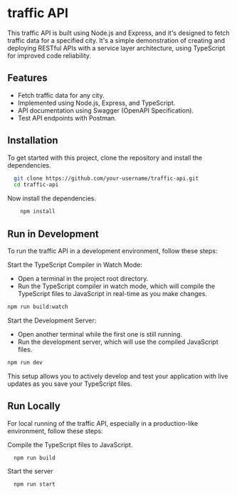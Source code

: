 # traffic API

This traffic API is built using Node.js and Express, and it's designed to fetch traffic data for a specified city. It's a simple demonstration of creating and deploying RESTful APIs with a service layer architecture, using TypeScript for improved code reliability.

## Features

- Fetch traffic data for any city.
- Implemented using Node.js, Express, and TypeScript.
- API documentation using Swagger (OpenAPI Specification).
- Test API endpoints with Postman.

## Installation

To get started with this project, clone the repository and install the dependencies.

```bash
  git clone https://github.com/your-username/traffic-api.git
  cd traffic-api
```

Now install the dependencies.

```bash
    npm install
```

## Run in Development

To run the traffic API in a development environment, follow these steps:

Start the TypeScript Compiler in Watch Mode:

- Open a terminal in the project root directory.
- Run the TypeScript compiler in watch mode, which will compile the TypeScript files to JavaScript in real-time as you make changes.

```bash
npm run build:watch
```

Start the Development Server:

- Open another terminal while the first one is still running.
- Run the development server, which will use the compiled JavaScript files.

```bash
npm run dev
```

This setup allows you to actively develop and test your application with live updates as you save your TypeScript files.

## Run Locally

For local running of the traffic API, especially in a production-like environment, follow these steps:

Compile the TypeScript files to JavaScript.

```bash
  npm run build

```

Start the server

```bash
  npm run start
```
